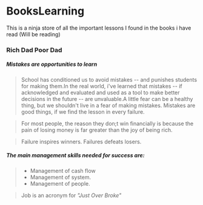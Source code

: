 # BooksLearning
This is a ninja store of all the important lessons I found in the books i have read (Will be reading)

### Rich Dad Poor Dad
##### Mistakes are opportunities to learn
> School has conditioned us to avoid mistakes -- and punishes students for making them.In the real world, i've learned that mistakes -- if acknowledged and evaluated and used as a tool to make better decisions in the future -- are unvaluable.A little fear can be a healthy thing, but we shouldn't live in a fear of making mistakes. Mistakes are good things, if we find the lesson in every failure.

> For most people, the reason they don;t win financially is because the pain of losing money is far greater than the joy of being rich.

> Failure inspires winners. Failures defeats losers.

##### The main management skills needed for success are: 
> - Management of cash flow
> - Management of system.
> - Management of people.

> Job is an acronym for *"Just Over Broke"*
